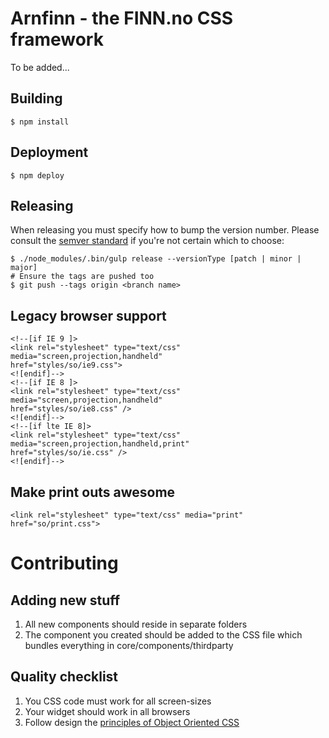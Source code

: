# Arnfinn - the FINN.no CSS framework 

To be added...

## Building

	$ npm install

## Deployment

	$ npm deploy

## Releasing

When releasing you must specify how to bump the version number. Please consult the [semver standard](http://semver.org/) if you're not certain which to choose:

	$ ./node_modules/.bin/gulp release --versionType [patch | minor | major]
	# Ensure the tags are pushed too
	$ git push --tags origin <branch name>

## Legacy browser support

	<!--[if IE 9 ]>
	<link rel="stylesheet" type="text/css" media="screen,projection,handheld" 
	href="styles/so/ie9.css">
	<![endif]-->
	<!--[if IE 8 ]>
	<link rel="stylesheet" type="text/css" media="screen,projection,handheld" 
	href="styles/so/ie8.css" />
	<![endif]-->
	<!--[if lte IE 8]>
	<link rel="stylesheet" type="text/css" media="screen,projection,handheld,print" 
	href="styles/so/ie.css" />
	<![endif]-->

## Make print outs awesome

	<link rel="stylesheet" type="text/css" media="print" 
	href="so/print.css">
# Contributing

## Adding new stuff

1. All new components should reside in separate folders
1. The component you created should be added to the CSS file which bundles everything in core/components/thirdparty

## Quality checklist

1. You CSS code must work for all screen-sizes
1. Your widget should work in all browsers
1. Follow design the [principles of Object Oriented CSS](http://www.smashingmagazine.com/2011/12/12/an-introduction-to-object-oriented-css-oocss/)
